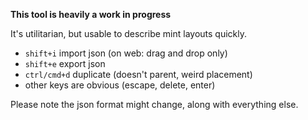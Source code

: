
**This tool is heavily a work in progress**

It's utilitarian, but usable to describe mint layouts quickly.

- `shift+i` import json (on web: drag and drop only)
- `shift+e` export json 
- `ctrl/cmd+d` duplicate (doesn't parent, weird placement)
- other keys are obvious (escape, delete, enter)

Please note the json format might change, along with everything else.
